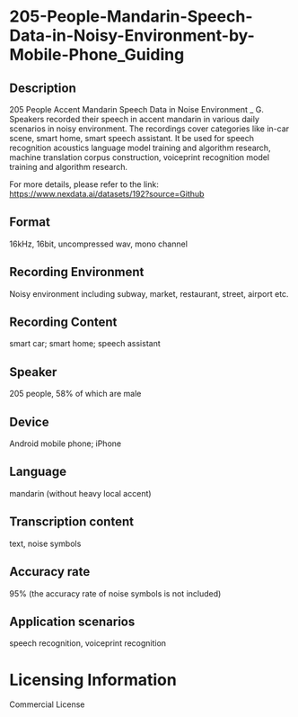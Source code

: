 # 205-People-Mandarin-Speech-Data-in-Noisy-Environment-by-Mobile-Phone_Guiding


## Description
205 People Accent Mandarin Speech Data in Noise Environment _ G. Speakers recorded their speech in accent mandarin in various daily scenarios in noisy environment. The recordings cover categories like in-car scene, smart home, smart speech assistant. It be used for speech recognition acoustics language model training and algorithm research, machine translation corpus construction, voiceprint recognition model training and algorithm research.

For more details, please refer to the link: https://www.nexdata.ai/datasets/192?source=Github

## Format
16kHz, 16bit, uncompressed wav, mono channel

## Recording Environment
Noisy environment including subway, market, restaurant, street, airport etc.

## Recording Content
smart car; smart home; speech assistant

## Speaker
205 people, 58% of which are male

## Device
Android mobile phone; iPhone

## Language
mandarin (without heavy local accent)

## Transcription content
text, noise symbols

## Accuracy rate
95% (the accuracy rate of noise symbols is not included)

## Application scenarios
speech recognition, voiceprint recognition

# Licensing Information
Commercial License
